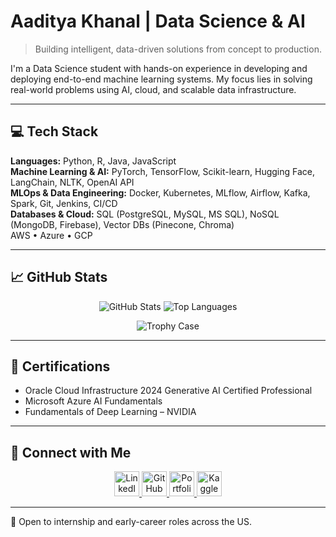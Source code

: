 # Aaditya Khanal | Data Science & AI

> Building intelligent, data-driven solutions from concept to production.

I'm a Data Science student with hands-on experience in developing and deploying end-to-end machine learning systems. My focus lies in solving real-world problems using AI, cloud, and scalable data infrastructure.

---

## 💻 Tech Stack

**Languages:** Python, R, Java, JavaScript  
**Machine Learning & AI:** PyTorch, TensorFlow, Scikit-learn, Hugging Face, LangChain, NLTK, OpenAI API  
**MLOps & Data Engineering:** Docker, Kubernetes, MLflow, Airflow, Kafka, Spark, Git, Jenkins, CI/CD  
**Databases & Cloud:** SQL (PostgreSQL, MySQL, MS SQL), NoSQL (MongoDB, Firebase), Vector DBs (Pinecone, Chroma)  
AWS • Azure • GCP

---

## 📈 GitHub Stats

<p align="center">
  <img src="https://github-readme-stats.vercel.app/api?username=ak-pydev&show_icons=true&theme=tokyonight" alt="GitHub Stats" />
  <img src="https://github-readme-stats.vercel.app/api/top-langs/?username=ak-pydev&layout=compact&theme=tokyonight" alt="Top Languages" />
</p>

<p align="center">
  <!-- GitHub Trophy Case -->
  <img src="https://github-profile-trophy.vercel.app/?username=ak-pydev&theme=tokyonight&margin-w=15&margin-h=15" alt="Trophy Case" />

---

## 📄 Certifications

- Oracle Cloud Infrastructure 2024 Generative AI Certified Professional  
- Microsoft Azure AI Fundamentals  
- Fundamentals of Deep Learning – NVIDIA

---

## 🔗 Connect with Me

<p align="center">
  <a href="https://www.linkedin.com/in/-khanalaaditya/">
    <img src="https://img.shields.io/badge/LinkedIn-connect-blue?logo=linkedin"
         height="40"
         alt="LinkedIn" />
  </a>
  <a href="https://github.com/ak-pydev">
    <img src="https://img.shields.io/badge/GitHub-follow-black?logo=github"
         height="40"
         alt="GitHub" />
  </a>
  <a href="https://ak-codes-py.github.io/Aaditya_Khanal_Portfolio/">
    <img src="https://img.shields.io/badge/Portfolio-visit-orange"
         height="40"
         alt="Portfolio" />
  </a>
  <a href="https://www.kaggle.com/aadityaiscoding">
    <img src="https://img.shields.io/badge/Kaggle-profile-blue?logo=kaggle"
         height="40"
         alt="Kaggle" />
  </a>
</p>


---

📍 Open to internship and early-career roles across the US.  
